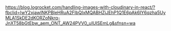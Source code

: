 https://blog.logrocket.com/handling-images-with-cloudinary-in-react/?fbclid=IwY2xjawINKPBleHRuA2FlbQIxMQABHZjJEhP1Q1E6pAk6IY6qzha5UyMLA1SkDE2dKORZoNkrq-JnXT58bGtEbw_aem_ONT_AW24PVV0_uIUISEmLg&sfnsn=wa
